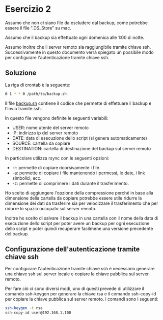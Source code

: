 # Esercizio 2
Assumo che non ci siano file da escludere dal backup, come potrebbe essere il file ".DS_Store" su mac. 

Assumo che il backup sia effettuato ogni domenica alle 1:00 di notte.

Assumo inoltre che il server remoto sia raggiungibile tramite chiave ssh. Successivamente in questo documento verrà spiegato un possibile modo per configurare l'autenticazione tramite chiave ssh.

## Soluzione
La riga di crontab è la seguente:
``` bash
0 1 * * 0 /path/to/backup.sh
```

Il file [backup.sh](backup.sh) contiene il codice che permette di effettuare il backup e l'invio tramite ssh.

In questo file vengono definite le seguenti variabili:
* USER: nome utente del server remoto
* IP: indirizzo ip del server remoto
* DATE: data di esecuzione dello script (si genera automaticamente)
* SOURCE: cartella da copiare
* DESTINATION: cartella di destinazione del backup sul server remoto

In particolare utilizza rsync con le seguenti opzioni:
* -r: permette di copiare ricorsivamente i file.
* -a: permette di copiare i file mantenendo i permessi, le date, i link simbolici, ecc.
* -z: permette di comprimere i dati durante il trasferimento.

Ho scelto di aggiungere l'opzione della compressione perché in base alla dimensione della cartella da copiare potrebbe essere utile ridurre la dimensione dei dati da trasferire sia per velocizzare il trasferimento che per ridurre lo spazio occupato sul server remoto.

Inoltre ho scelto di salvare il backup in una cartella con il nome della data di esecuzione dello script per poter avere un backup per ogni esecuzione dello script e poter quindi recuperare facilmene una versione precedente del backup.

## Configurazione dell'autenticazione tramite chiave ssh
Per configurare l'autenticazione tramite chiave ssh è necessario generare una chiave ssh sul server locale e copiare la chiave pubblica sul server remoto.

Per fare ciò ci sono diversi modi, uno di questi prevede di utilizzare il comando ssh-keygen per generare la chiave rsa e il comando ssh-copy-id per copiare la chiave pubblica sul server remoto. I comandi sono i seguenti:
``` bash
ssh-keygen -t rsa
ssh-copy-id user@192.168.1.100
```